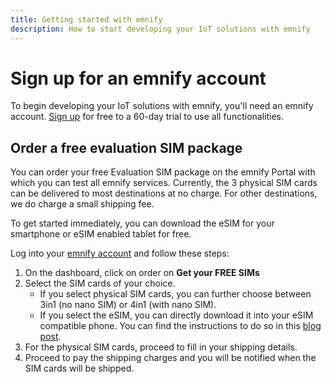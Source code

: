```yaml
---
title: Getting started with emnify
description: How to start developing your IoT solutions with emnify
---
```

# Sign up for an emnify account

To begin developing your IoT solutions with emnify, you'll need an emnify account.
[Sign up](https://portal.emnify.com/sign/up) for free to a 60-day trial to use all functionalities.

## Order a free evaluation SIM package

You can order your free Evaluation SIM package on the emnify Portal with which you can test all emnify services.
Currently, the 3 physical SIM cards can be delivered to most destinations at no charge.
For other destinations, we do charge a small shipping fee.

To get started immediately, you can download the eSIM for your smartphone or eSIM enabled tablet for free.

Log into your [emnify account](https://portal.emnify.com) and follow these steps:

1. On the dashboard, click on order on **Get your FREE SIMs**
1. Select the SIM cards of your choice.
    - If you select physical SIM cards, you can further choose between 3in1 (no nano SIM) or 4in1 (with nano SIM).
    - If you select the eSIM, you can directly download it into your eSIM compatible phone. You can find the instructions to do so in this [blog post](https://www.emnify.com/en/developer-hub/emnify-developer-esim).
1. For the physical SIM cards, proceed to fill in your shipping details.
1. Proceed to pay the shipping charges and you will be notified when the SIM cards will be shipped.